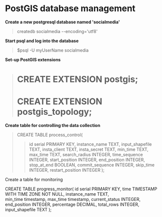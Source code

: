 # PostGIS database management

**Create a new postgresql database named 'socialmedia'**
>   createdb socialmedia --encoding='utf8'

**Start psql and log into the database**
>   $psql -U myUserName socialmedia

**Set-up PostGIS extensions**
>   # CREATE EXTENSION postgis;
>   # CREATE EXTENSION postgis_topology;

**Create table for controlling the data collection**
> CREATE TABLE process_control(
>  >id serial PRIMARY KEY,
>  >instance_name TEXT,
>  >input_shapefile TEXT,
>  >insta_client TEXT,
>  >insta_secret TEXT,
>  >min_time TEXT,
>  >max_time TEXT,
>  >search_radius INTEGER,
>  >time_sequence INTEGER,
>  >start_position INTEGER,
>  >end_position INTEGER,
>  >stop_at_end BOOLEAN,
>  >commit_sequence INTEGER,
>  >skip_time INTEGER,
>  >restart_position INTEGER
>  >);

Create a table for monitoring

CREATE TABLE progress_monitor(
   id serial PRIMARY KEY,
   time TIMESTAMP WITH TIME ZONE NOT NULL,
   instance_name TEXT,  
   min_time timestamp,
   max_time timestamp,
   current_status INTEGER,
   end_position INTEGER,
   percentage DECIMAL,
   total_rows INTEGER,
   input_shapefile TEXT
   );